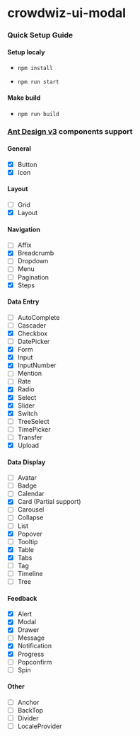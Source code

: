 # crowdwiz-ui-modal

### Quick Setup Guide

#### Setup localy
- `npm install`

- `npm run start`

#### Make build

- `npm run build`

### [Ant Design v3](https://ant.design/docs/react/introduce) components support

#### General

- [x] Button
- [x] Icon

#### Layout

- [ ] Grid
- [x] Layout

#### Navigation

- [ ] Affix
- [x] Breadcrumb
- [ ] Dropdown
- [ ] Menu
- [ ] Pagination
- [x] Steps

#### Data Entry

- [ ] AutoComplete
- [ ] Cascader
- [x] Checkbox
- [ ] DatePicker
- [x] Form
- [x] Input
- [x] InputNumber
- [ ] Mention
- [ ] Rate
- [x] Radio
- [x] Select
- [x] Slider
- [x] Switch
- [ ] TreeSelect
- [ ] TimePicker
- [ ] Transfer
- [x] Upload

#### Data Display

- [ ] Avatar
- [ ] Badge
- [ ] Calendar
- [x] Card (Partial support)
- [ ] Carousel
- [ ] Collapse
- [ ] List
- [x] Popover
- [ ] Tooltip
- [x] Table
- [x] Tabs
- [ ] Tag
- [ ] Timeline
- [ ] Tree

#### Feedback

- [x] Alert
- [x] Modal
- [x] Drawer
- [ ] Message
- [x] Notification
- [x] Progress
- [ ] Popconfirm
- [ ] Spin

#### Other

- [ ] Anchor
- [ ] BackTop
- [ ] Divider
- [ ] LocaleProvider
